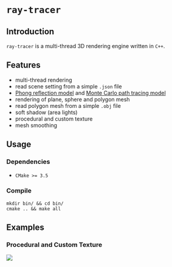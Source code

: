 # `ray-tracer`

## Introduction

`ray-tracer` is a multi-thread 3D rendering engine written in `C++`.

## Features
* multi-thread rendering
* read scene setting from a simple `.json` file
* [Phong reflection model](http://en.wikipedia.org/wiki/Phong_reflection_model) and [Monte Carlo path tracing model](http://en.wikipedia.org/wiki/Path_tracing)
* rendering of plane, sphere and polygon mesh
* read polygon mesh from a simple `.obj` file
* soft shadow (area lights)
* procedural and custom texture
* mesh smoothing

## Usage

### Dependencies
* `CMake >= 3.5`

### Compile
```
mkdir bin/ && cd bin/
cmake .. && make all
```
## Examples

### Procedural and Custom Texture
![](https://raw.githubusercontent.com/zhijian-liu/ray-tracer/master/images/texture.ppm?token=AFg7pQpXBas25oJ8AwoVB09d8ZEIbjHhks5Y7GxkwA%3D%3D)

